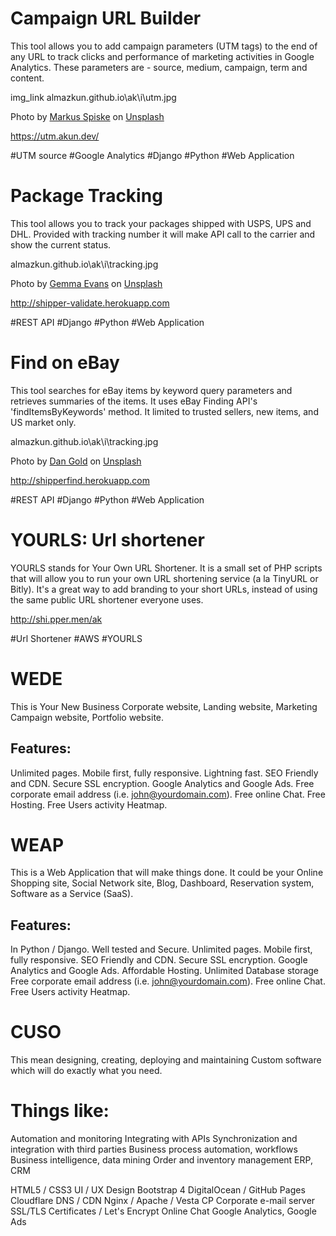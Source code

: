 # Campaign URL Builder

This tool allows you to add campaign parameters (UTM tags) to the end of any URL to track clicks and performance of marketing activities in Google Analytics. These parameters are - source, medium, campaign, term and content.

img_link
almazkun.github.io\ak\i\utm.jpg

<span>Photo by <a href="https://unsplash.com/@markusspiske?utm_source=unsplash&amp;utm_medium=referral&amp;utm_content=creditCopyText">Markus Spiske</a> on <a href="https://unsplash.com/s/photos/tracking?utm_source=unsplash&amp;utm_medium=referral&amp;utm_content=creditCopyText">Unsplash</a></span>

https://utm.akun.dev/

#UTM source
#Google Analytics
#Django
#Python
#Web Application



# Package Tracking

This tool allows you to track your packages shipped with USPS, UPS and DHL. Provided with tracking number it will make API call to the carrier and show the current status.

almazkun.github.io\ak\i\tracking.jpg

<span>Photo by <a href="https://unsplash.com/@stayandroam?utm_source=unsplash&amp;utm_medium=referral&amp;utm_content=creditCopyText">Gemma Evans</a> on <a href="https://unsplash.com/s/photos/shipment?utm_source=unsplash&amp;utm_medium=referral&amp;utm_content=creditCopyText">Unsplash</a></span>

http://shipper-validate.herokuapp.com

#REST API
#Django
#Python
#Web Application

# Find on eBay
This tool searches for eBay items by keyword query parameters and retrieves summaries of the items. It uses eBay Finding API's 'findItemsByKeywords' method. It limited to trusted sellers, new items, and US market only.

almazkun.github.io\ak\i\tracking.jpg

<span>Photo by <a href="https://unsplash.com/@danielcgold?utm_source=unsplash&amp;utm_medium=referral&amp;utm_content=creditCopyText">Dan Gold</a> on <a href="https://unsplash.com/s/photos/buy?utm_source=unsplash&amp;utm_medium=referral&amp;utm_content=creditCopyText">Unsplash</a></span>

http://shipperfind.herokuapp.com

#REST API
#Django
#Python
#Web Application

# YOURLS: Url shortener

YOURLS stands for Your Own URL Shortener. It is a small set of PHP scripts that will allow you to run your own URL shortening service (a la TinyURL or Bitly).
It's a great way to add branding to your short URLs, instead of using the same public URL shortener everyone uses.

http://shi.pper.men/ak

#Url Shortener
#AWS
#YOURLS


# WEDE
This is Your New Business Corporate website, Landing website, Marketing Campaign website, Portfolio website.
## Features:
Unlimited pages.
Mobile first, fully responsive.
Lightning fast.
SEO Friendly and CDN.
Secure SSL encryption.
Google Analytics and Google Ads.
Free corporate email address (i.e. john@yourdomain.com).
Free online Chat.
Free Hosting.
Free Users activity Heatmap.

# WEAP 
This is a Web Application that will make things done. It could be your Online Shopping site, Social Network site, Blog, Dashboard, Reservation system, Software as a Service (SaaS).
## Features:
In Python / Django.
Well tested and Secure.
Unlimited pages.
Mobile first, fully responsive.
SEO Friendly and CDN.
Secure SSL encryption.
Google Analytics and Google Ads.
Affordable Hosting.
Unlimited Database storage
Free corporate email address (i.e. john@yourdomain.com).
Free online Chat.
Free Users activity Heatmap.


# CUSO
This mean designing, creating, deploying and maintaining Custom software which will do exactly what you need.
# Things like:
Automation and monitoring
Integrating with APIs
Synchronization and integration with third parties
Business process automation, workflows
Business intelligence, data mining
Order and inventory management
ERP, CRM



HTML5 / CSS3
UI / UX Design
Bootstrap 4
DigitalOcean / GitHub Pages
Cloudflare DNS / CDN
Nginx / Apache / Vesta CP
Corporate e-mail server
SSL/TLS Certificates / Let's Encrypt
Online Chat
Google Analytics, Google Ads